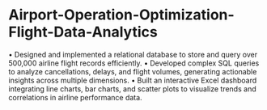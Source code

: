 # Airport-Operation-Optimization-Flight-Data-Analytics
• Designed and implemented a relational database to store and query over 500,000 airline flight records
efficiently.
• Developed complex SQL queries to analyze cancellations, delays, and flight volumes, generating actionable
insights across multiple dimensions.
• Built an interactive Excel dashboard integrating line charts, bar charts, and scatter plots to visualize trends
and correlations in airline performance data.
